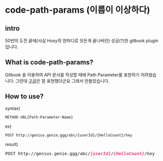 # code-path-params (이름이 이상하다)

## intro
50번의 도전 끝에(사실 Hosy의 한마디로 모든게 끝나버린) 성공(?)한 gitbook plugin 입니다.

## What is code-path-params?
Gitbook 을 이용하여 API 문서를 작성할 때에 Path Parameter를 표현하기 어려웠습니다.
그런데 [구글](https://developers.google.com/gmail/api/v1/reference/users/drafts/create)은 잘 표현했더군요
그래서 만들었습니다.

## How to use?
syntax)
```
METHOD URL{Path-Parameter-Name}
```

ex)
```
POST http://genius.genie.ggg/abc/{userId}/{HelloCount}/hey
```

result)
<pre><span>POST http://genius.genie.ggg/abc/<var><span style="color:#ec407a;font-weight:bold;font-style:italic;">{userId}</span></var>/<var><span style="color:#ec407a;font-weight:bold;font-style:italic;">{HelloCount}</span></var>/hey
</span></pre>
